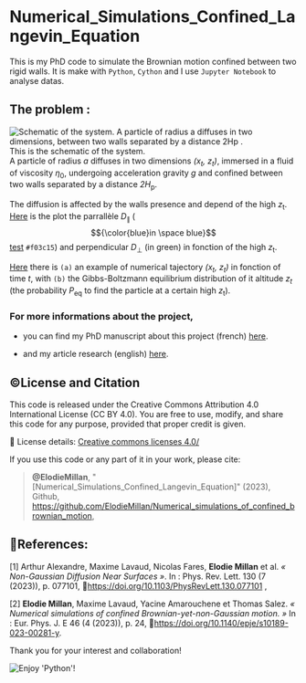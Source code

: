 # Numerical_Simulations_Confined_Langevin_Equation

This is my PhD code to simulate the Brownian motion confined between two rigid walls.
It is make with `Python`, `Cython` and I use `Jupyter Notebook` to analyse datas.

## The problem :
![Schematic of the system. A particle of radius *a* diffuses in two dimensions, between two walls separated by a distance *2H*<sub>p </sub>.](https://media.springernature.com/lw685/springer-static/image/art%3A10.1140%2Fepje%2Fs10189-023-00281-y/MediaObjects/10189_2023_281_Figa_HTML.png?as=webp) \
This is the schematic of the system. \
A particle of radius *a* diffuses in two dimensions *(x<sub>t</sub>, z<sub>t</sub>)*, immersed in a fluid of viscosity *η*<sub>0</sub>, undergoing acceleration gravity *g* and confined between two walls separated by a distance *2H*<sub>p</sub>.

The diffusion is affected by the walls presence and depend of the high *z*<sub>t</sub>. [Here](Double_Walls_Overdamped_Langevin_Python/Diffusion.pdf) is the plot the parrallèle *D*<sub>∥</sub> ($${\color{blue}in \space blue}$$ [test](https://placehold.co/15x15/f03c15/f03c15.png) `#f03c15`) and perpendicular *D*<sub>⊥</sub> (in green) in fonction of the high *z*<sub>t</sub>.

[Here](Optimisations/Figures/Traj_Peq.pdf) there is `(a)` an example of numerical tajectory *(x<sub>t</sub>, z<sub>t</sub>)* in fonction of time *t*, with `(b)` the Gibbs-Boltzmann equilibrium distribution of it altitude *z<sub>t</sub>* (the probability *P*<sub>eq</sub> to find the particle at a certain high *z*<sub>t</sub>).

### For more informations about the project, 
- you can find my PhD manuscript about this project (french) [here]([Optimisations/Figures/Traj_Peq.pdf](https://theses.hal.science/tel-04583730)).

- and my article research (english) [here](https://link.springer.com/article/10.1140/epje/s10189-023-00281-y).

## ©️License and Citation
This code is released under the Creative Commons Attribution 4.0 International License (CC BY 4.0).
You are free to use, modify, and share this code for any purpose, provided that proper credit is given.

🔗 License details: [Creative commons licenses 4.0/](https://creativecommons.org/licenses/by/4.0/)

If you use this code or any part of it in your work, please cite:

> **@ElodieMillan**, "[Numerical_Simulations_Confined_Langevin_Equation]" (2023), Github, https://github.com/ElodieMillan/Numerical_simulations_of_confined_brownian_motion,

## 📰References: 
[1] Arthur Alexandre, Maxime Lavaud, Nicolas Fares, **Elodie Millan** et al. _« Non-Gaussian Diffusion
Near Surfaces »_. In : Phys. Rev. Lett. 130 (7 (2023)), p. 077101, 🔗https://doi.org/10.1103/PhysRevLett.130.077101 ,

[2] **Elodie Millan**, Maxime Lavaud, Yacine Amarouchene et Thomas Salez. _« Numerical simulations of
confined Brownian-yet-non-Gaussian motion. »_ In : Eur. Phys. J. E 46 (4 (2023)), p. 24, 🔗https://doi.org/10.1140/epje/s10189-023-00281-y.

Thank you for your interest and collaboration!

![Enjoy 'Python'!](https://myoctocat.com/assets/images/base-octocat.svg)
